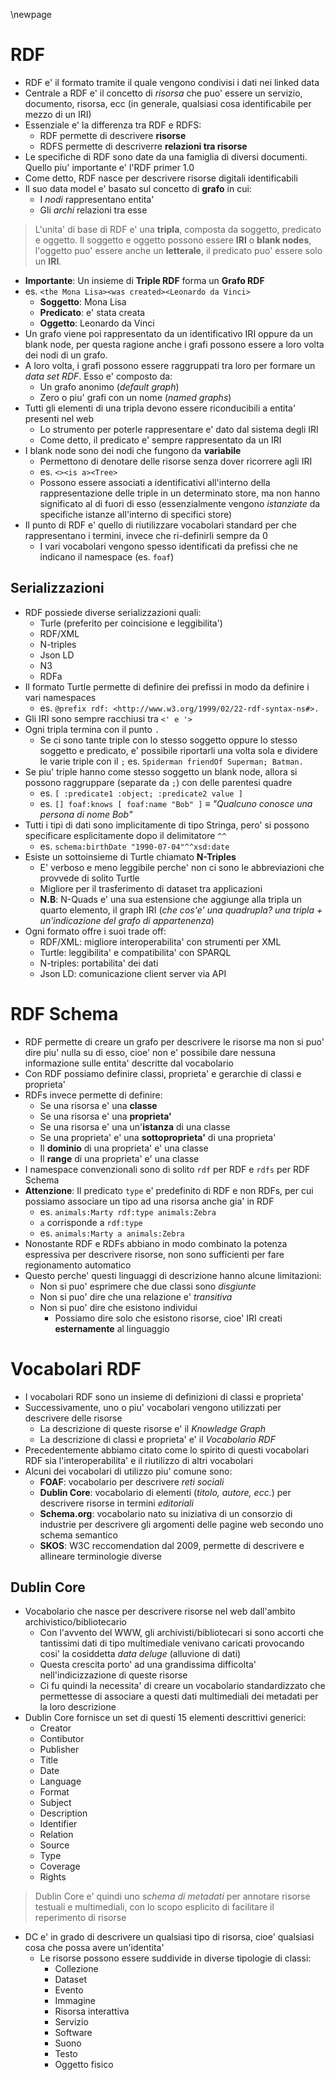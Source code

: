\newpage

# RDF

* RDF e' il formato tramite il quale vengono condivisi i dati nei linked data
* Centrale a RDF e' il concetto di *risorsa* che puo' essere un servizio,
  documento, risorsa, ecc (in generale, qualsiasi cosa identificabile per mezzo
  di un IRI)
* Essenziale e' la differenza tra RDF e RDFS:
    * RDF permette di descrivere **risorse**
    * RDFS permette di descriverre **relazioni tra risorse**
* Le specifiche di RDF sono date da una famiglia di diversi documenti. Quello
  piu' importante e' l'RDF primer 1.0
* Come detto, RDF nasce per descrivere risorse digitali identificabili
* Il suo data model e' basato sul concetto di **grafo** in cui:
    * I *nodi* rappresentano entita'
    * Gli *archi* relazioni tra esse

> L'unita' di base di RDF e' una **tripla**, composta da soggetto, predicato e
> oggetto. Il soggetto e oggetto possono essere **IRI** o **blank nodes**,
> l'oggetto puo' essere anche un **letterale**, il predicato puo' essere solo un
> **IRI**.

* **Importante**: Un insieme di **Triple RDF** forma un **Grafo RDF**
* es. `<the Mona Lisa><was created><Leonardo da Vinci>`
    * **Soggetto**: Mona Lisa
    * **Predicato**: e' stata creata
    * **Oggetto**: Leonardo da Vinci
* Un grafo viene poi rappresentato da un identificativo IRI oppure da un blank
  node, per questa ragione anche i grafi possono essere a loro volta dei nodi di
  un grafo.
* A loro volta, i grafi possono essere raggruppati tra loro per formare un *data
  set RDF*. Esso e' composto da:
    * Un grafo anonimo (*default graph*)
    * Zero o piu' grafi con un nome (*named graphs*)
* Tutti gli elementi di una tripla devono essere riconducibili a entita'
  presenti nel web
    * Lo strumento per poterle rappresentare e' dato dal sistema degli IRI
    * Come detto, il predicato e' sempre rappresentato da un IRI
* I blank node sono dei nodi che fungono da **variabile**
    * Permettono di denotare delle risorse senza dover ricorrere agli IRI
    * es. `<><is a><Tree>`
    * Possono essere associati a identificativi all'interno della
      rappresentazione delle triple in un determinato store, ma non hanno
      significato al di fuori di esso (essenzialmente vengono *istanziate* da
      specifiche istanze all'interno di specifici store)
* Il punto di RDF e' quello di riutilizzare vocabolari standard per che
  rappresentano i termini, invece che ri-definirli sempre da 0
    * I vari vocabolari vengono spesso identificati da prefissi che ne indicano
      il namespace (es. `foaf`)

## Serializzazioni
* RDF possiede diverse serializzazioni quali:
    * Turle (preferito per coincisione e leggibilita')
    * RDF/XML
    * N-triples
    * Json LD
    * N3
    * RDFa
* Il formato Turtle permette di definire dei prefissi in modo da definire i vari
  namespaces
  * es. `@prefix rdf: <http://www.w3.org/1999/02/22-rdf-syntax-ns#>.`
* Gli IRI sono sempre racchiusi tra `<' e '>`
* Ogni tripla termina con il punto `.`
    * Se ci sono tante triple con lo stesso soggetto oppure lo stesso soggetto e
      predicato, e' possibile riportarli una volta sola e dividere le varie
      triple con il `;`
      es. `Spiderman friendOf Superman; Batman.`
* Se piu' triple hanno come stesso soggetto un blank node, allora si possono
  raggruppare (separate da `;`) con delle parentesi quadre
    * es. `[ :predicate1 :object; :predicate2 value ]`
    * es. `[] foaf:knows [ foaf:name "Bob" ]` $\equiv$ *"Qualcuno conosce
      una persona di nome Bob"*
* Tutti i tipi di dati sono implicitamente di tipo Stringa, pero' si possono
  specificare esplicitamente dopo il delimitatore `^^`
    * es. `schema:birthDate "1990-07-04"^^xsd:date`
* Esiste un sottoinsieme di Turtle chiamato **N-Triples**
    * E' verboso e meno leggibile perche' non ci sono le abbreviazioni che
      provvede di solito Turtle
    * Migliore per il trasferimento di dataset tra applicazioni
    * **N.B**: N-Quads e' una sua estensione che aggiunge alla tripla un quarto
      elemento, il graph IRI (*che cos'e' una quadrupla? una tripla +
      un'indicazione del grafo di appartenenza*)
* Ogni formato offre i suoi trade off:
    * RDF/XML: migliore interoperabilita' con strumenti per XML
    * Turtle: leggibilita' e compatibilita' con SPARQL
    * N-triples: portabilita' dei dati
    * Json LD: comunicazione client server via API

# RDF Schema

* RDF permette di creare un grafo per descrivere le risorse ma non si puo' dire
  piu' nulla su di esso, cioe' non e' possibile dare nessuna informazione sulle
  entita' descritte dal vocabolario
* Con RDF possiamo definire classi, proprieta' e gerarchie di classi e
  proprieta'
* RDFs invece permette di definire:
    * Se una risorsa e' una **classe**
    * Se una risorsa e' una **proprieta'**
    * Se una risorsa e' una un'**istanza** di una classe
    * Se una proprieta' e' una **sottoproprieta'** di una proprieta'
    * Il **dominio** di una proprieta' e' una classe
    * Il **range** di una proprieta' e' una classe
* I namespace convenzionali sono di solito `rdf` per RDF e `rdfs` per RDF Schema
* **Attenzione**: Il predicato `type` e' predefinito di RDF e non RDFs, per cui
  possiamo associare un tipo ad una risorsa anche gia' in RDF
    * es. `animals:Marty rdf:type animals:Zebra` 
    * `a` corrisponde a `rdf:type` 
    * es. `animals:Marty a animals:Zebra`
* Nonostante RDF e RDFs abbiano in modo combinato la potenza espressiva per
  descrivere risorse, non sono sufficienti per fare regionamento automatico
* Questo perche' questi linguaggi di descrizione hanno alcune limitazioni:
    * Non si puo' esprimere che due classi sono *disgiunte*
    * Non si puo' dire che una relazione e' *transitiva*
    * Non si puo' dire che esistono individui
        * Possiamo dire solo che esistono risorse, cioe' IRI creati
          **esternamente** al linguaggio

# Vocabolari RDF
* I vocabolari RDF sono un insieme di definizioni di classi e proprieta'
* Successivamente, uno o piu' vocabolari vengono utilizzati per descrivere delle
  risorse
    * La descrizione di queste risorse e' il *Knowledge Graph*
    * La descrizione di classi e proprieta' e' il *Vocabolario RDF*
* Precedentemente abbiamo citato come lo spirito di questi vocabolari RDF sia
  l'interoperabilita' e il riutilizzo di altri vocabolari
* Alcuni dei vocabolari di utilizzo piu' comune sono:
    * **FOAF**: vocabolario per descrivere *reti sociali*
    * **Dublin Core**: vocabolario di elementi (*titolo, autore, ecc.*) per
      descrivere risorse in termini *editoriali*
    * **Schema.org**: vocabolario nato su iniziativa di un consorzio di
      industrie per descrivere gli argomenti delle pagine web secondo uno schema
      semantico
    * **SKOS**: W3C reccomendation dal 2009, permette di descrivere e allineare
      terminologie diverse

## Dublin Core

* Vocabolario che nasce per descrivere risorse nel web dall'ambito
  archivistico/bibliotecario
    * Con l'avvento del WWW, gli archivisti/bibliotecari si sono accorti che
      tantissimi dati di tipo multimediale venivano caricati provocando cosi' la
      cosiddetta *data deluge* (alluvione di dati)
    * Questa crescita porto' ad una grandissima difficolta' nell'indicizzazione
      di queste risorse
    * Ci fu quindi la necessita' di creare un vocabolario standardizzato che
      permettesse di associare a questi dati multimediali dei metadati per la
      loro descrizione 
* Dublin Core fornisce un set di questi 15 elementi descrittivi generici:
    * Creator
    * Contibutor
    * Publisher
    * Title
    * Date
    * Language
    * Format
    * Subject
    * Description
    * Identifier
    * Relation
    * Source
    * Type
    * Coverage
    * Rights

> Dublin Core e' quindi uno *schema di metadati* per annotare risorse testuali e
> multimediali, con lo scopo esplicito di facilitare il reperimento di risorse

* DC e' in grado di descrivere un qualsiasi tipo di risorsa, cioe' qualsiasi
  cosa che possa avere un'identita'
    * Le risorse possono essere suddivide in diverse tipologie di classi:
        * Collezione
        * Dataset
        * Evento
        * Immagine
        * Risorsa interattiva
        * Servizio
        * Software
        * Suono
        * Testo
        * Oggetto fisico
